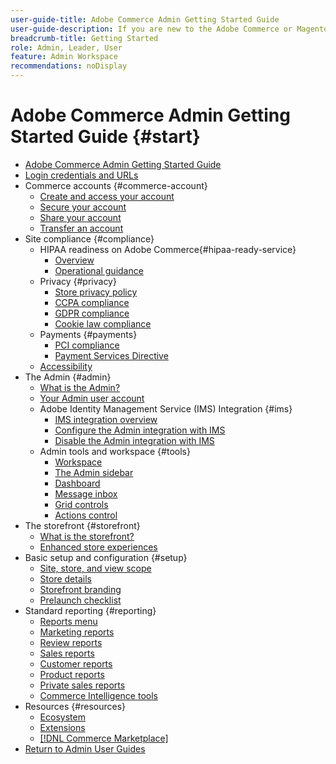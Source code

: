 ```yaml
---
user-guide-title: Adobe Commerce Admin Getting Started Guide
user-guide-description: If you are new to the Adobe Commerce or Magento Open Source Admin, discover resources of the [!DNL Commerce] ecosystem, follow the customer journey to explore your store, and learn about key Admin features.
breadcrumb-title: Getting Started
role: Admin, Leader, User
feature: Admin Workspace
recommendations: noDisplay
---
```


# Adobe Commerce Admin Getting Started Guide {#start}

+ [Adobe Commerce Admin Getting Started Guide](guide-overview.md)
+ [Login credentials and URLs](login-urls.md)
+ Commerce accounts {#commerce-account}
  + [Create and access your account](commerce-account-create.md)
  + [Secure your account](commerce-account-secure.md)
  + [Share your account](commerce-account-share.md)
  + [Transfer an account](commerce-account-transfer.md)
+ Site compliance {#compliance}
  + HIPAA readiness on Adobe Commerce{#hipaa-ready-service}
    + [Overview](hipaa/overview.md)
    + [Operational guidance](hipaa/operations.md)
  + Privacy {#privacy}
    + [Store privacy policy](privacy-policy.md)
    + [CCPA compliance](compliance-ccpa.md)
    + [GDPR compliance](compliance-gdpr.md)
    + [Cookie law compliance](compliance-cookie-law.md)
  + Payments {#payments}
    + [PCI compliance](compliance-pci.md)
    + [Payment Services Directive](compliance-payment-services-directive.md)
  + [Accessibility](navigation-accessibility.md)
+ The Admin {#admin}
  + [What is the Admin?](admin.md)
  + [Your Admin user account](admin-signin.md)
  + Adobe Identity Management Service (IMS) Integration {#ims}
    + [IMS integration overview](adobe-ims-integration-overview.md)
    + [Configure the Admin integration with IMS](adobe-ims-config.md)
    + [Disable the Admin integration with IMS](adobe-ims-disable.md)
  + Admin tools and workspace {#tools}
    + [Workspace](admin-workspace.md)
    + [The Admin sidebar](admin-menu.md)
    + [Dashboard](admin-dashboard.md)
    + [Message inbox](admin-message-inbox.md)
    + [Grid controls](admin-grid-controls.md)
    + [Actions control](admin-actions-control.md)
+ The storefront {#storefront}
  + [What is the storefront?](storefront.md)
  + [Enhanced store experiences](enhanced-experiences.md)
+ Basic setup and configuration {#setup}
  + [Site, store, and view scope](websites-stores-views.md)
  + [Store details](store-details.md)
  + [Storefront branding](storefront-branding.md)
  + [Prelaunch checklist](prelaunch-checklist.md)
+ Standard reporting  {#reporting}
  + [Reports menu](reports-menu.md)
  + [Marketing reports](marketing-reports.md)
  + [Review reports](review-reports.md)
  + [Sales reports](sales-reports.md)
  + [Customer reports](customer-reports.md)
  + [Product reports](product-reports.md)
  + [Private sales reports](private-sales-reports.md)
  + [Commerce Intelligence tools](business-intelligence.md)
+ Resources {#resources}
  + [Ecosystem](resources.md)
  + [Extensions](extensions.md)
  + [[!DNL Commerce Marketplace]](commerce-marketplace.md)
+ [Return to Admin User Guides](https://experienceleague.adobe.com/en/docs/commerce-admin/user-guides/home)

